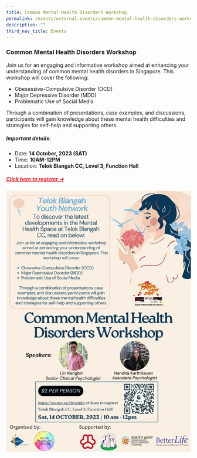 ```yaml
---
title: Common Mental Health Disorders Workshop
permalink: /events/external-events/common-mental-health-disorders-workshop/
description: ""
third_nav_title: Events
---
```

### Common Mental Health Disorders Workshop
Join us for an engaging and informative workshop aimed at enhancing your understanding of common mental health disorders in Singapore. This workshop will cover the following:

* Obesessive-Compulsive Disorder (OCD)
* Major Depressive Disorder (MDD)
* Problematic Use of Social Media

Through a combination of presentations, case examples, and discussions, participants will gain knowledge about these mental health difficulties and strategies for self-help and supporting others.

##### Important details:
* Date: **14 October, 2023 (SAT)**
* Time: **10AM-12PM**
* Location: **Telok Blangah CC, Level 3, Function Hall**

##### <a style="color: #e41b23 !important;" href="https://go.gov.sg/tbynmht">Click here to register ➜</a>

![](/images/common%20mental%20health%20disorders%20workshop.jpeg)